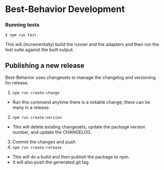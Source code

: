# Best-Behavior Development

### Running tests

```
$ npm run test
```

This will (incrementally) build the runner and the adapters and then
run the test suite against the built output.

## Publishing a new release

Best-Behavior uses changesets to manage the changelog and versioning for release.

1. `npm run create:change`
- Run this command anytime there is a notable change; there can be many
in a release.
2. `npm run create:version`
- This will delete existing changesets, update the package version number, and
update the CHANGELOG.
3. Commit the changes and push
4. `npm run create:release`
- This will do a build and then publish the package to npm.
- It will also push the generated git tag